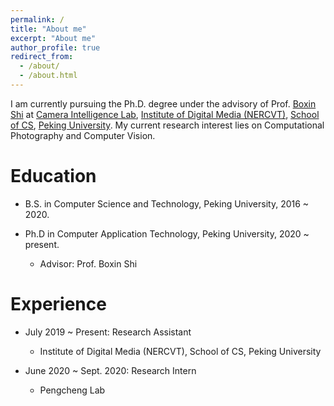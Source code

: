 ```yaml
---
permalink: /
title: "About me"
excerpt: "About me"
author_profile: true
redirect_from: 
  - /about/
  - /about.html
---
```


I am currently pursuing the Ph.D. degree under the advisory of Prof. [Boxin Shi](https://ci.idm.pku.edu.cn/People.htm) at [Camera Intelligence Lab](https://ci.idm.pku.edu.cn/), [Institute of Digital Media (NERCVT)](https://idm.pku.edu.cn), [School of CS](https://cs.pku.edu.cn), [Peking University](https://www.pku.edu.cn). My current research interest lies on Computational Photography and Computer Vision.

Education
======
* B.S. in Computer Science and Technology, Peking University, 2016 ~ 2020.

* Ph.D in Computer Application Technology, Peking University, 2020 ~ present.
  * Advisor: Prof. Boxin Shi

Experience
======
* July 2019 ~ Present: Research Assistant
  * Institute of Digital Media (NERCVT), School of CS, Peking University

* June 2020 ~ Sept. 2020: Research Intern 
  * Pengcheng Lab